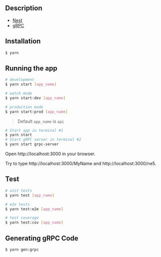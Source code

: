 ## Description

- [Nest](https://github.com/nestjs/nest)
- [gRPC](https://grpc.io/)

## Installation

```bash
$ yarn
```

## Running the app

```bash
# development
$ yarn start [app_name]

# watch mode
$ yarn start:dev [app_name]

# production mode
$ yarn start:prod [app_name]
```

> Default `app_name` is `api`

```bash
# Start app in terminal #1
$ yarn start
# Start gRPC server in terminal #2
$ yarn start grpc-server
```

Open http://localhost:3000 in your browser.

Try to type http://localhost:3000/MyName and http://localhost:3000/ne5.

## Test

```bash
# unit tests
$ yarn test [app_name]

# e2e tests
$ yarn test:e2e [app_name]

# test coverage
$ yarn test:cov [app_name]
```

## Generating gRPC Code

```bash
$ yarn gen:grpc
```
